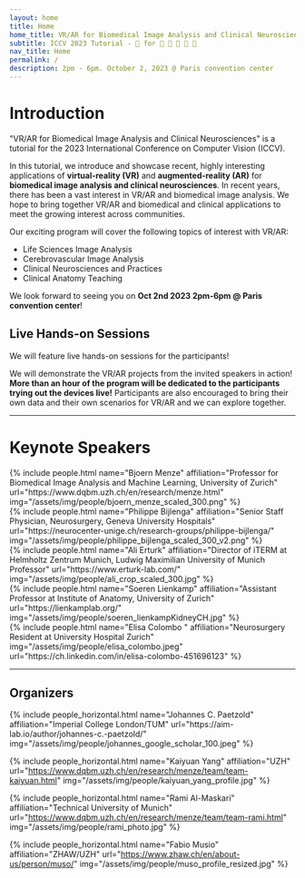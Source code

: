 ```yaml
---
layout: home
title: Home
home_title: VR/AR for Biomedical Image Analysis and Clinical Neurosciences
subtitle: ICCV 2023 Tutorial - 🥽 for 🐁 🔬 🏥 🩻 🧠
nav_title: Home
permalink: /
description: 2pm - 6pm. October 2, 2023 @ Paris convention center
---
```


# Introduction

"VR/AR for Biomedical Image Analysis and Clinical Neurosciences" is a tutorial for the 2023 International Conference on Computer Vision (ICCV).

In this tutorial, we introduce and showcase recent, highly interesting applications of **virtual-reality (VR)** and **augmented-reality (AR)** for **biomedical image analysis and clinical neurosciences**. In recent years, there has been a vast interest in VR/AR and biomedical image analysis. We hope to bring together VR/AR and biomedical and clinical applications to meet the growing interest across communities.

Our exciting program will cover the following topics of interest with VR/AR:

* Life Sciences Image Analysis
* Cerebrovascular Image Analysis
* Clinical Neurosciences and Practices
* Clinical Anatomy Teaching

We look forward to seeing you on **Oct 2nd 2023 2pm-6pm @ Paris convention center**!

## Live Hands-on Sessions

We will feature live hands-on sessions for the participants!

We will demonstrate the VR/AR projects from the invited speakers in action!
**More than an hour of the program will be dedicated to the participants trying out the devices live!**
Participants are also encouraged to bring their own data and their own scenarios for VR/AR and we can explore together.

---

# Keynote Speakers

<div class="row projects pt-1 pb-1">
    <div class="col-sm-4">
        {% include people.html name="Bjoern Menze" affiliation="Professor for Biomedical Image Analysis and Machine Learning, University of Zurich" url="https://www.dqbm.uzh.ch/en/research/menze.html" img="/assets/img/people/bjoern_menze_scaled_300.png" %}
    </div>
    <div class="col-sm-4">
        {% include people.html name="Philippe Bijlenga" affiliation="Senior Staff Physician, Neurosurgery, Geneva University Hospitals" url="https://neurocenter-unige.ch/research-groups/philippe-bijlenga/" img="/assets/img/people/philippe_bijlenga_scaled_300_v2.png" %}
    </div>
    <div class="col-sm-4">
        {% include people.html name="Ali Erturk" affiliation="Director of iTERM at Helmholtz Zentrum Munich, Ludwig Maximilian University of Munich Professor" url="https://www.erturk-lab.com/" img="/assets/img/people/ali_crop_scaled_300.jpg" %}
    </div>
    <div class="w-100"></div>
    <div class="col-sm-4">
        {% include people.html name="Soeren Lienkamp" affiliation="Assistant Professor at Institute of Anatomy, University of Zurich" url="https://lienkamplab.org/" img="/assets/img/people/soeren_lienkampKidneyCH.jpg" %}
    </div>
    <div class="col-sm-4">
        {% include people.html name="Elisa Colombo " affiliation="Neurosurgery Resident at University Hospital Zurich" img="/assets/img/people/elisa_colombo.jpeg" url="https://ch.linkedin.com/in/elisa-colombo-451696123" %}
    </div>
</div>

---

## Organizers

<div class="row row-cols-2 projects pt-3 pb-3">
  {% include people_horizontal.html name="Johannes C. Paetzold" affiliation="Imperial College London/TUM" url="https://aim-lab.io/author/johannes-c.-paetzold/" img="/assets/img/people/johannes_google_scholar_100.jpeg" %}

  {% include people_horizontal.html name="Kaiyuan Yang" affiliation="UZH" url="https://www.dqbm.uzh.ch/en/research/menze/team/team-kaiyuan.html" img="/assets/img/people/kaiyuan_yang_profile.jpg" %}

  {% include people_horizontal.html name="Rami Al-Maskari" affiliation="Technical University of Munich" url="https://www.dqbm.uzh.ch/en/research/menze/team/team-rami.html" img="/assets/img/people/rami_photo.jpg" %}

  {% include people_horizontal.html name="Fabio Musio" affiliation="ZHAW/UZH" url="https://www.zhaw.ch/en/about-us/person/muso/" img="/assets/img/people/muso_profile_resized.jpg" %}

</div>

